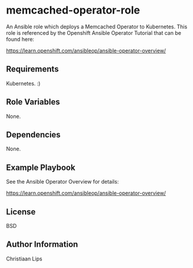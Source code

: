 memcached-operator-role
=========

An Ansible role which deploys a Memcached Operator to Kubernetes. This role is referenced by the Openshift Ansible Operator Tutorial that can be found here:

https://learn.openshift.com/ansibleop/ansible-operator-overview/

Requirements
------------

Kubernetes. :)

Role Variables
--------------

None. 

Dependencies
------------

None.

Example Playbook
----------------

See the Ansible Operator Overview for details:

https://learn.openshift.com/ansibleop/ansible-operator-overview/

License
-------

BSD

Author Information
------------------

Christiaan Lips
